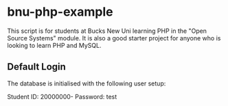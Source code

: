 # bnu-php-example

This script is for students at Bucks New Uni learning PHP in the "Open Source Systems" module. It is also a good starter project for anyone who is looking to learn PHP and MySQL.

## Default Login

The database is initialised with the following user setup:

Student ID: 20000000- 
Password: test

